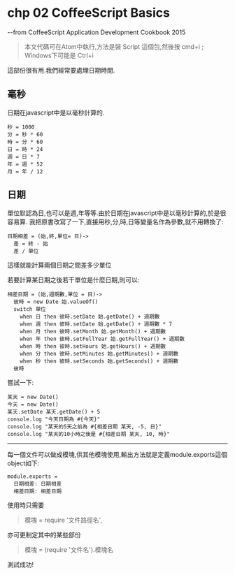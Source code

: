 # chp 02 CoffeeScript Basics
--from CoffeeScript Application Development Cookbook 2015

> 本文代碼可在Atom中執行,方法是裝 Script 這個包,然後按 cmd+i ; Windows下可能是 Ctrl+i

這部份很有用.我們經常要處理日期時間.

## 毫秒
日期在javascript中是以毫秒計算的.

    秒 = 1000
    分 = 秒 * 60
    時 = 分 * 60
    日 = 時 * 24
    週 = 日 * 7
    年 = 週 * 52
    月 = 年 / 12

## 日期
單位默認為日,也可以是週,年等等.由於日期在javascript中是以毫秒計算的,於是很容易算.
我把原書改寫了一下,直接用秒,分,時,日等變量名作為參數,就不用轉換了:

    日期相差 = (始,終,單位= 日)->
      差 = 終 - 始
      差 / 單位

這樣就能計算兩個日期之間差多少單位

若要計算某日期之後若干單位是什麼日期,則可以:

    相差日期 = (始,週期數,單位 = 日)->
      彼時 = new Date 始.valueOf()
      switch 單位
        when 日 then 彼時.setDate 始.getDate() + 週期數
        when 週 then 彼時.setDate 始.getDate() + 週期數 * 7
        when 月 then 彼時.setMonth 始.getMonth() + 週期數
        when 年 then 彼時.setFullYear 始.getFullYear() + 週期數
        when 時 then 彼時.setHours 始.getHours() + 週期數
        when 分 then 彼時.setMinutes 始.getMinutes() + 週期數
        when 秒 then 彼時.setSeconds 始.getSeconds() + 週期數
      彼時

嘗試一下:

    某天 = new Date()
    今天 = new Date()
    某天.setDate 某天.getDate() + 5
    console.log "今天日期為 #{今天}"
    console.log "某天的5天之前為 #{相差日期 某天, -5, 日}"
    console.log "某天的10小時之後是 #{相差日期 某天, 10, 時}"

---
每一個文件可以做成模塊,供其他模塊使用,輸出方法就是定義module.exports這個object如下:

    module.exports =
      日期相差: 日期相差
      相差日期: 相差日期

使用時只需要

> 模塊 = require '文件路徑名',

亦可更制定其中的某些部份
> 模塊 = (require '文件名').模塊名

測試成功!
